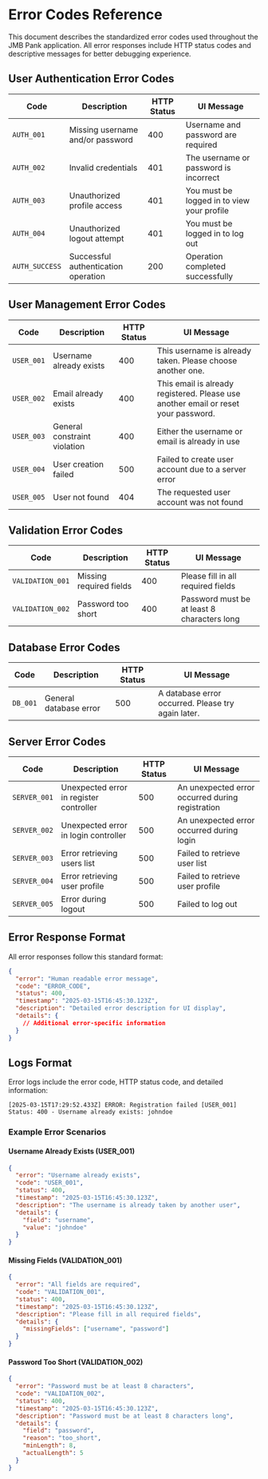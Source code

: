 # Error Codes Reference

This document describes the standardized error codes used throughout the JMB Pank application. All error responses include HTTP status codes and descriptive messages for better debugging experience.

## User Authentication Error Codes

| Code | Description | HTTP Status | UI Message |
|------|-------------|-------------|------------|
| `AUTH_001` | Missing username and/or password | 400 | Username and password are required |
| `AUTH_002` | Invalid credentials | 401 | The username or password is incorrect |
| `AUTH_003` | Unauthorized profile access | 401 | You must be logged in to view your profile |
| `AUTH_004` | Unauthorized logout attempt | 401 | You must be logged in to log out |
| `AUTH_SUCCESS` | Successful authentication operation | 200 | Operation completed successfully |

## User Management Error Codes

| Code | Description | HTTP Status | UI Message |
|------|-------------|-------------|------------|
| `USER_001` | Username already exists | 400 | This username is already taken. Please choose another one. |
| `USER_002` | Email already exists | 400 | This email is already registered. Please use another email or reset your password. |
| `USER_003` | General constraint violation | 400 | Either the username or email is already in use |
| `USER_004` | User creation failed | 500 | Failed to create user account due to a server error |
| `USER_005` | User not found | 404 | The requested user account was not found |

## Validation Error Codes

| Code | Description | HTTP Status | UI Message |
|------|-------------|-------------|------------|
| `VALIDATION_001` | Missing required fields | 400 | Please fill in all required fields |
| `VALIDATION_002` | Password too short | 400 | Password must be at least 8 characters long |

## Database Error Codes

| Code | Description | HTTP Status | UI Message |
|------|-------------|-------------|------------|
| `DB_001` | General database error | 500 | A database error occurred. Please try again later. |

## Server Error Codes

| Code | Description | HTTP Status | UI Message |
|------|-------------|-------------|------------|
| `SERVER_001` | Unexpected error in register controller | 500 | An unexpected error occurred during registration |
| `SERVER_002` | Unexpected error in login controller | 500 | An unexpected error occurred during login |
| `SERVER_003` | Error retrieving users list | 500 | Failed to retrieve user list |
| `SERVER_004` | Error retrieving user profile | 500 | Failed to retrieve user profile |
| `SERVER_005` | Error during logout | 500 | Failed to log out |

## Error Response Format

All error responses follow this standard format:

```json
{
  "error": "Human readable error message",
  "code": "ERROR_CODE",
  "status": 400,
  "timestamp": "2025-03-15T16:45:30.123Z",
  "description": "Detailed error description for UI display",
  "details": {
    // Additional error-specific information
  }
}
```

## Logs Format

Error logs include the error code, HTTP status code, and detailed information:

```
[2025-03-15T17:29:52.433Z] ERROR: Registration failed [USER_001] Status: 400 - Username already exists: johndoe
```

### Example Error Scenarios

#### Username Already Exists (USER_001)
```json
{
  "error": "Username already exists",
  "code": "USER_001",
  "status": 400,
  "timestamp": "2025-03-15T16:45:30.123Z",
  "description": "The username is already taken by another user",
  "details": {
    "field": "username",
    "value": "johndoe"
  }
}
```

#### Missing Fields (VALIDATION_001)
```json
{
  "error": "All fields are required",
  "code": "VALIDATION_001",
  "status": 400,
  "timestamp": "2025-03-15T16:45:30.123Z",
  "description": "Please fill in all required fields",
  "details": {
    "missingFields": ["username", "password"]
  }
}
```

#### Password Too Short (VALIDATION_002)
```json
{
  "error": "Password must be at least 8 characters",
  "code": "VALIDATION_002",
  "status": 400,
  "timestamp": "2025-03-15T16:45:30.123Z",
  "description": "Password must be at least 8 characters long",
  "details": {
    "field": "password",
    "reason": "too_short",
    "minLength": 8,
    "actualLength": 5
  }
}
```